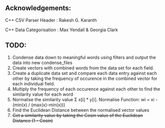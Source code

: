 
Acknowledgements:
------
C++ CSV Parser Header       : Rakesh G. Karanth

C++ Data Categorisation     : Max Yendall & Georgia Clark

TODO:
------
1. Condense data down to meaningful words using filters and output the data into new condense_files
2. Create vectors with combined words from the data set for each field.
3. Create a duplicate data set and compare each data entry against each other by taking the frequency of occurence in the combined vector for each individual field.
4. Multiply the frequency of each occurence against each other to find the similarity value for each word
5. Normalise the similarity value Σ x[i] * y[i]. Normalise Function: wi = xi - (min(x) / (max(x)-min(x)))
6. Find the Euclidean Distance between the normalised vector values
7. ~~Get a similarity value by taking the Cosin value of the Euclidean Distance (1 - Cosin)~~
